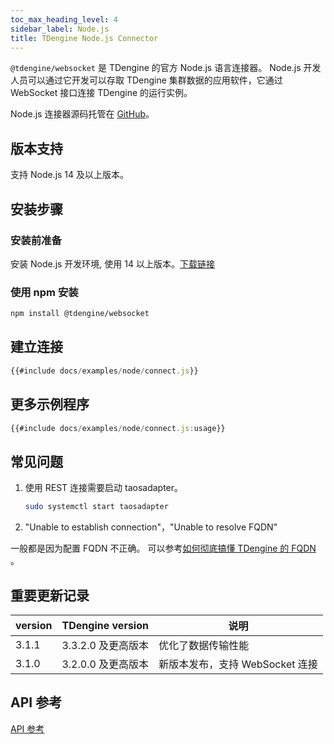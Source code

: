 ```yaml
---
toc_max_heading_level: 4
sidebar_label: Node.js
title: TDengine Node.js Connector
---
```


`@tdengine/websocket` 是 TDengine 的官方 Node.js 语言连接器。 Node.js 开发人员可以通过它开发可以存取 TDengine 集群数据的应用软件，它通过 WebSocket 接口连接 TDengine 的运行实例。

Node.js 连接器源码托管在 [GitHub](https://github.com/taosdata/taos-connector-node/tree/main)。

## 版本支持

支持 Node.js 14 及以上版本。

## 安装步骤

### 安装前准备

安装 Node.js 开发环境, 使用 14 以上版本。[下载链接](https://nodejs.org/en/download/)

### 使用 npm 安装

```bash
npm install @tdengine/websocket
```

## 建立连接

```javascript
{{#include docs/examples/node/connect.js}}
```

## 更多示例程序

```javascript
{{#include docs/examples/node/connect.js:usage}}
```

## 常见问题

1. 使用 REST 连接需要启动 taosadapter。

   ```bash
   sudo systemctl start taosadapter
   ```

2. "Unable to establish connection"，"Unable to resolve FQDN"

一般都是因为配置 FQDN 不正确。 可以参考[如何彻底搞懂 TDengine 的 FQDN](https://www.taosdata.com/blog/2021/07/29/2741.html) 。

## 重要更新记录

| version | TDengine version   | 说明                            |
| ------- | ------------------ | ------------------------------- |
| 3.1.1   | 3.3.2.0 及更高版本 | 优化了数据传输性能              |
| 3.1.0   | 3.2.0.0 及更高版本 | 新版本发布，支持 WebSocket 连接 |

## API 参考

[API 参考](https://docs.taosdata.com/api/td2.0-connector/)
